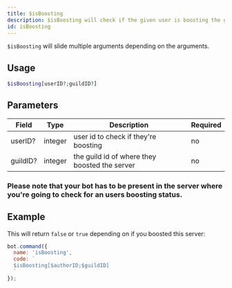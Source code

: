 ```yaml
---
title: $isBoosting 
description: $isBoosting will check if the given user is boosting the given guild.
id: isBoosting
---
```


`$isBoosting` will slide multiple arguments depending on the arguments.

## Usage

```php
$isBoosting[userID?;guildID?]
```

## Parameters 


| Field     | Type    | Description                                        | Required |
|-----------|---------|----------------------------------------------------|----------|
| userID?      | integer  | user id to check if they're boosting                             | no      |
| guildID?     | integer  | the guild id of where they boosted the server          | no       |

### Please note that your bot has to be present in the server where you're going to check for an users boosting status.

## Example

This will return `false` or `true` depending on if you boosted this server:

```javascript
bot.command({
  name: 'isBoosting',
  code: `
  $isBoosting[$authorID;$guildID]
  `
});
```
